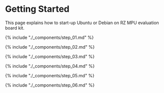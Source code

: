 # Getting Started

This page explains how to start-up Ubuntu or Debian on RZ MPU evaluation board kit.


{% include "./_components/step_01.md" %}

{% include "./_components/step_02.md" %}

{% include "./_components/step_03.md" %}

{% include "./_components/step_04.md" %}

{% include "./_components/step_05.md" %}

{% include "./_components/step_06.md" %}

